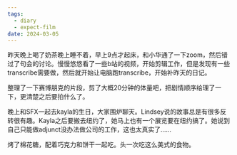 ```yaml
---
tags:
  - diary
  - expect-film
date: 2024-03-05
---
```

昨天晚上喝了奶茶晚上睡不着，早上9点才起床，和小华通了一下zoom，然后错过了句会的讨论。慢慢悠悠看了一些b站的视频，开始剪辑工作，但是发现有一些transcribe需要做，然后就开始让电脑跑transcribe，开始补昨天的日记。

整理了一下赛博朋克的片段，剪了大概20分钟的体量吧，把剧情顺序给理了一下，更清楚之后要拍什么了。

晚上和SFX一起去kayla的生日，大家围炉聊天。Lindsey说的故事总是有很多反转很有趣。Kayla之后要搬去纽约了，她马上也有一个展览要在纽约搞了。她说到自己只能做adjunct没办法做公司的工作，这也太真实了……

烤了棉花糖，配着巧克力和饼干一起吃。头一次吃这么美式的食物。